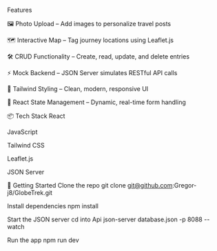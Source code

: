 Features

🖼️ Photo Upload – Add images to personalize travel posts

🗺️ Interactive Map – Tag journey locations using Leaflet.js

🛠️ CRUD Functionality – Create, read, update, and delete entries

⚡ Mock Backend – JSON Server simulates RESTful API calls

🎨 Tailwind Styling – Clean, modern, responsive UI

🧠 React State Management – Dynamic, real-time form handling

📦 Tech Stack
React

JavaScript

Tailwind CSS

Leaflet.js

JSON Server

📁 Getting Started
Clone the repo
git clone git@github.com:Gregor-j8/GlobeTrek.git

Install dependencies
npm install

Start the JSON server
cd into Api
json-server database.json -p 8088 --watch

Run the app
npm run dev
